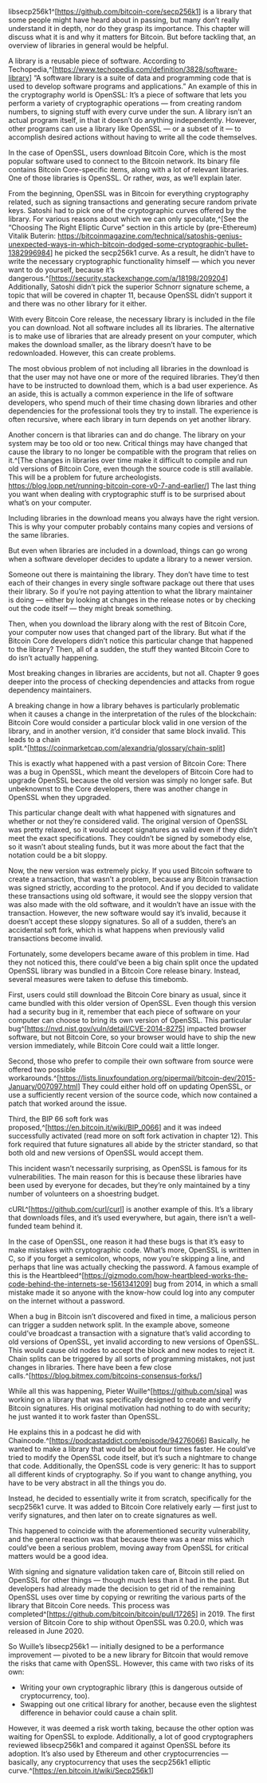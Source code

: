 libsecp256k1^[<https://github.com/bitcoin-core/secp256k1>] is a library that some people might have heard about in passing, but many don’t really understand it in depth, nor do they grasp its importance. This chapter will discuss what it is and why it matters for Bitcoin. But before tackling that, an overview of libraries in general would be helpful.

A library is a reusable piece of software. According to Techopedia,^[<https://www.techopedia.com/definition/3828/software-library>] “A software library is a suite of data and programming code that is used to develop software programs and applications.” An example of this in the cryptography world is OpenSSL: It’s a piece of software that lets you perform a variety of cryptographic operations — from creating random numbers, to signing stuff with every curve under the sun. A library isn’t an actual program itself, in that it doesn’t do anything independently. However, other programs can use a library like OpenSSL — or a subset of it — to accomplish desired actions without having to write all the code themselves.

In the case of OpenSSL, users download Bitcoin Core, which is the most popular software used to connect to the Bitcoin network. Its binary file contains Bitcoin Core-specific items, along with a lot of relevant libraries. One of those libraries is OpenSSL. Or rather, _was_, as we’ll explain later.

From the beginning, OpenSSL was in Bitcoin for everything cryptography related, such as signing transactions and generating secure random private keys. Satoshi had to pick one of the cryptographic curves offered by the library. For various reasons about which we can only speculate,^[See the “Choosing The Right Elliptic Curve” section in this article by (pre-Ethereum) Vitalik Buterin: <https://bitcoinmagazine.com/technical/satoshis-genius-unexpected-ways-in-which-bitcoin-dodged-some-cryptographic-bullet-1382996984>] he picked the secp256k1 curve. As a result, he didn’t have to write the necessary cryptographic functionality himself — which you never want to do yourself, because it’s dangerous.^[<https://security.stackexchange.com/a/18198/209204>] Additionally, Satoshi didn’t pick the superior Schnorr signature scheme, a topic that will be covered in chapter 11, because OpenSSL didn’t support it and there was no other library for it either.

With every Bitcoin Core release, the necessary library is included in the file you can download. Not all software includes all its libraries. The alternative is to make use of libraries that are already present on your computer, which makes the download smaller, as the library doesn’t have to be redownloaded. However, this can create problems.

The most obvious problem of not including all libraries in the download is that the user may not have one or more of the required libraries. They’d then have to be instructed to download them, which is a bad user experience. As an aside, this is actually a common experience in the life of software developers, who spend much of their time chasing down libraries and other dependencies for the professional tools they try to install. The experience is often recursive, where each library in turn depends on yet another library.

Another concern is that libraries can and do change. The library on your system may be too old or too new. Critical things may have changed that cause the library to no longer be compatible with the program that relies on it.^[The changes in libraries over time make it difficult to compile and run old versions of Bitcoin Core, even though the source code is still available. This will be a problem for future archeologists. <https://blog.lopp.net/running-bitcoin-core-v0-7-and-earlier/>] The last thing you want when dealing with cryptographic stuff is to be surprised about what’s on your computer.

Including libraries in the download means you always have the right version. This is why your computer probably contains many copies and versions of the same libraries.

But even when libraries are included in a download, things can go wrong when a software developer decides to update a library to a newer version.

Someone out there is maintaining the library. They don’t have time to test each of their changes in every single software package out there that uses their library. So if you’re not paying attention to what the library maintainer is doing — either by looking at changes in the release notes or by checking out the code itself — they might break something.

Then, when you download the library along with the rest of Bitcoin Core, your computer now uses that changed part of the library. But what if the Bitcoin Core developers didn’t notice this particular change that happened to the library? Then, all of a sudden, the stuff they wanted Bitcoin Core to do isn’t actually happening.

Most breaking changes in libraries are accidents, but not all. Chapter 9 goes deeper into the process of checking dependencies and attacks from rogue dependency maintainers.

A breaking change in how a library behaves is particularly problematic when it causes a change in the interpretation of the rules of the blockchain: Bitcoin Core would consider a particular block valid in one version of the library, and in another version, it’d consider that same block invalid. This leads to a chain split.^[<https://coinmarketcap.com/alexandria/glossary/chain-split>]

This is exactly what happened with a past version of Bitcoin Core: There was a bug in OpenSSL, which meant the developers of Bitcoin Core had to upgrade OpenSSL because the old version was simply no longer safe. But unbeknownst to the Core developers, there was another change in OpenSSL when they upgraded.

This particular change dealt with what happened with signatures and whether or not they’re considered valid. The original version of OpenSSL was pretty relaxed, so it would accept signatures as valid even if they didn’t meet the exact specifications. They couldn’t be signed by somebody else, so it wasn’t about stealing funds, but it was more about the fact that the notation could be a bit sloppy.

Now, the new version was extremely picky. If you used Bitcoin software to create a transaction, that wasn’t a problem, because any Bitcoin transaction was signed strictly, according to the protocol. And if you decided to validate these transactions using old software, it would see the sloppy version that was also made with the old software, and it wouldn’t have an issue with the transaction. However, the new software would say it’s invalid, because it doesn’t accept these sloppy signatures. So all of a sudden, there’s an accidental soft fork, which is what happens when previously valid transactions become invalid.

Fortunately, some developers became aware of this problem in time. Had they not noticed this, there could’ve been a big chain split once the updated OpenSSL library was bundled in a Bitcoin Core release binary. Instead, several measures were taken to defuse this timebomb.

First, users could still download the Bitcoin Core binary as usual, since it came bundled with this older version of OpenSSL. Even though this version had a security bug in it, remember that each piece of software on your computer can choose to bring its own version of OpenSSL. This particular bug^[<https://nvd.nist.gov/vuln/detail/CVE-2014-8275>] impacted browser software, but not Bitcoin Core, so your browser would have to ship the new version immediately, while Bitcoin Core could wait a little longer.

Second, those who prefer to compile their own software from source were offered two possible workarounds.^[<https://lists.linuxfoundation.org/pipermail/bitcoin-dev/2015-January/007097.html>] They could either hold off on updating OpenSSL, or use a sufficiently recent version of the source code, which now contained a patch that worked around the issue.

Third, the BIP 66 soft fork was proposed,^[<https://en.bitcoin.it/wiki/BIP_0066>] and it was indeed successfully activated (read more on soft fork activation in chapter 12). This fork required that future signatures all abide by the stricter standard, so that both old and new versions of OpenSSL would accept them.

This incident wasn’t necessarily surprising, as OpenSSL is famous for its vulnerabilities. The main reason for this is because these libraries have been used by everyone for decades, but they’re only maintained by a tiny number of volunteers on a shoestring budget.

cURL^[<https://github.com/curl/curl>] is another example of this. It’s a library that downloads files, and it’s used everywhere, but again, there isn’t a well-funded team behind it.

In the case of OpenSSL, one reason it had these bugs is that it’s easy to make mistakes with cryptographic code. What’s more, OpenSSL is written in C, so if you forget a semicolon, whoops, now you’re skipping a line, and perhaps that line was actually checking the password. A famous example of this is the Heartbleed^[<https://gizmodo.com/how-heartbleed-works-the-code-behind-the-internets-se-1561341209>] bug from 2014, in which a small mistake made it so anyone with the know-how could log into any computer on the internet without a password.

When a bug in Bitcoin isn’t discovered and fixed in time, a malicious person can trigger a sudden network split. In the example above, someone could’ve broadcast a transaction with a signature that’s valid according to old versions of OpenSSL, yet invalid according to new versions of OpenSSL. This would cause old nodes to accept the block and new nodes to reject it. Chain splits can be triggered by all sorts of programming mistakes, not just changes in libraries. There have been a few close calls.^[<https://blog.bitmex.com/bitcoins-consensus-forks/>]

While all this was happening, Pieter Wuille^[<https://github.com/sipa>] was working on a library that was specifically designed to create and verify Bitcoin signatures. His original motivation had nothing to do with security; he just wanted it to work faster than OpenSSL.

He explains this in a podcast he did with Chaincode.^[<https://podcastaddict.com/episode/94276066>] Basically, he wanted to make a library that would be about four times faster. He could’ve tried to modify the OpenSSL code itself, but it’s such a nightmare to change that code. Additionally, the OpenSSL code is very generic: It has to support all different kinds of cryptography. So if you want to change anything, you have to be very abstract in all the things you do.

Instead, he decided to essentially write it from scratch, specifically for the secp256k1 curve. It was added to Bitcoin Core relatively early — first just to verify signatures, and then later on to create signatures as well.

This happened to coincide with the aforementioned security vulnerability, and the general reaction was that because there was a near miss which could’ve been a serious problem, moving away from OpenSSL for critical matters would be a good idea.

With signing and signature validation taken care of, Bitcoin still relied on OpenSSL for other things — though much less than it had in the past. But developers had already made the decision to get rid of the remaining OpenSSL uses over time by copying or rewriting the various parts of the library that Bitcoin Core needs. This process was completed^[<https://github.com/bitcoin/bitcoin/pull/17265>] in 2019. The first version of Bitcoin Core to ship without OpenSSL was 0.20.0, which was released in June 2020.

So Wuille’s libsecp256k1 — initially designed to be a performance improvement — pivoted to be a new library for Bitcoin that would remove the risks that came with OpenSSL. However, this came with two risks of its own:

 - Writing your own cryptographic library (this is dangerous outside of cryptocurrency, too).
 - Swapping out one critical library for another, because even the slightest difference in behavior could cause a chain split.

However, it was deemed a risk worth taking, because the other option was waiting for OpenSSL to explode. Additionally, a lot of good cryptographers reviewed libsecp256k1 and compared it against OpenSSL before its adoption. It’s also used by Ethereum and other cryptocurrencies — basically, any cryptocurrency that uses the secp256k1 elliptic curve.^[<https://en.bitcoin.it/wiki/Secp256k1>]
